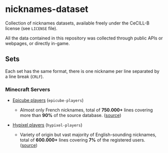 nicknames-dataset
==========

Collection of nicknames datasets, available freely under the CeCILL-B license (see `LICENSE` file).

All the data contained in this repository was collected through public APIs or webpages, or directly in-game.

## Sets ##

Each set has the same format, there is one nickname per line separated by a line break (`CRLF`).

### Minecraft Servers ###

- [Epicube players](https://github.com/FlorianCassayre/nicknames-dataset/blob/master/epicube-players) (`epicube-players`)
  - Almost only French nicknames, total of **750.000+** lines covering more than **90%** of the source database. ([source](https://epicube.fr))


- [Hypixel players](https://github.com/FlorianCassayre/nicknames-dataset/blob/master/hypixel-players) (`hypixel-players`)
  - Variety of origin but vast majority of English-sounding nicknames, total of **600.000+** lines covering **7%** of the registered users. ([source](https://hypixel.net))